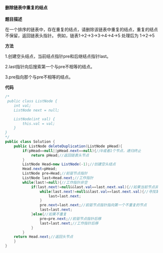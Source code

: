 #### 删除链表中重复的结点

**题目描述**

在一个排序的链表中，存在重复的结点，请删除该链表中重复的结点，重复的结点不保留，返回链表头指针。 例如，链表1->2->3->3->4->4->5 处理后为 1->2->5

**方法**

1.创建空头结点，当前结点指针pre和后继结点指针last。

2.last指针向后搜索第一个与pre不相等的结点。

3.pre指向那个与pre不相等的结点。

**代码**

```java
/*
 public class ListNode {
    int val;
    ListNode next = null;

    ListNode(int val) {
        this.val = val;
    }
}
*/
public class Solution {
    public ListNode deleteDuplication(ListNode pHead){
        if(pHead==null||pHead.next==null){//0或者1个节点，递归终止
            return pHead;//返回链表头节点
        }
        ListNode Head=new ListNode(-1);//创建空头结点
        Head.next=pHead;
        ListNode pre=Head;//前驱节点指针
        ListNode last=Head.next;//工作指针
        while(last!=null){//工作指针非空
            if(last.next!=null&&last.val==last.next.val){//如果当前节点非空且与后继节点相等
                while(last.next!=null&&last.val==last.next.val){//寻找第一个与当前结点不相等的结点
                    last=last.next;
                }
                pre.next=last.next;//前驱节点指针指向第一个不重复的节点
                last=last.next;
            }else{//如果不重复
                pre=pre.next;//前驱节点指针后移
                last=last.next;//工作指针后移
            }
        }
    return Head.next;//返回头节点
    }
}
```
